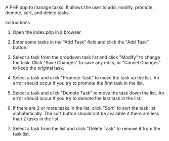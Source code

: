 A PHP app to manage tasks. It allows the user to add, modify, promote, demote, sort, and delete tasks.

Instructions

1. Open the index.php in a browser.

2. Enter some tasks in the "Add Task" field and click the "Add Task" button.

3. Select a task from the dropdown task list and click "Modify" to change the task. Click "Save Changes" to save any
   edits, or "Cancel Changes" to keep the original task.

4. Select a task and click "Promote Task" to move the task up the list. An error should occur if you try to promote the
   first task in the list.

5. Select a task and click "Demote Task" to move the task down the list. An error should occur if you try to demote the
   last task in the list.

6. If there are 2 or more tasks in the list, click "Sort" to sort the task list alphabetically. The sort button should
   not be available if there are less than 2 tasks in the list.

7. Select a task from the list and click "Delete Task" to remove it from the task list.

